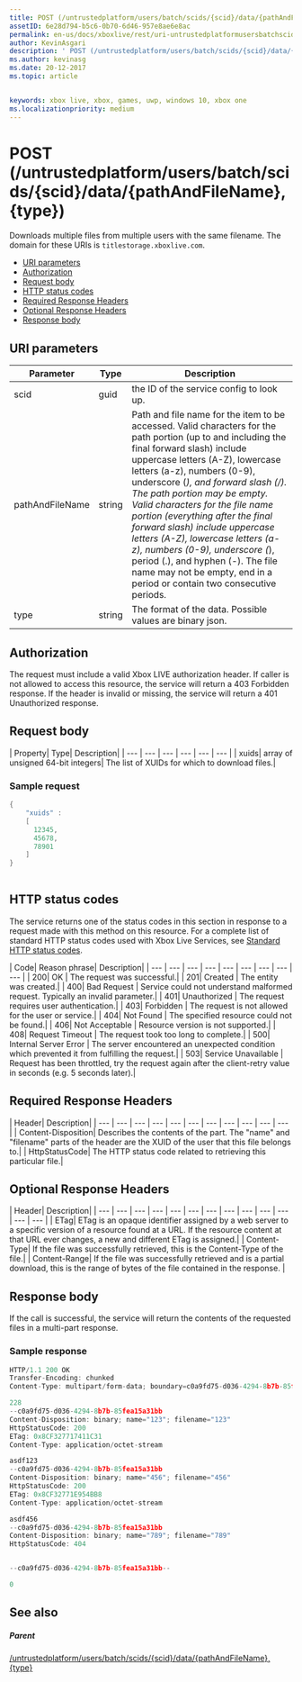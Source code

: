 ```yaml
---
title: POST (/untrustedplatform/users/batch/scids/{scid}/data/{pathAndFileName},{type})
assetID: 6e28d794-b5c6-0b70-6d46-957e8ae6e8ac
permalink: en-us/docs/xboxlive/rest/uri-untrustedplatformusersbatchscidssciddatapathandfilenametype-post.html
author: KevinAsgari
description: ' POST (/untrustedplatform/users/batch/scids/{scid}/data/{pathAndFileName},{type})'
ms.author: kevinasg
ms.date: 20-12-2017
ms.topic: article


keywords: xbox live, xbox, games, uwp, windows 10, xbox one
ms.localizationpriority: medium
---
```



# POST (/untrustedplatform/users/batch/scids/{scid}/data/{pathAndFileName},{type})
Downloads multiple files from multiple users with the same filename. 
The domain for these URIs is `titlestorage.xboxlive.com`.
 
  * [URI parameters](#ID4EX)
  * [Authorization](#ID4ECB)
  * [Request body](#ID4EPB)
  * [HTTP status codes](#ID4E3C)
  * [Required Response Headers](#ID4EPAAC)
  * [Optional Response Headers](#ID4ESBAC)
  * [Response body](#ID4E3CAC)
 
<a id="ID4EX"></a>

 
## URI parameters
 
| Parameter| Type| Description| 
| --- | --- | --- | 
| scid| guid| the ID of the service config to look up.| 
| pathAndFileName| string| Path and file name for the item to be accessed. Valid characters for the path portion (up to and including the final forward slash) include uppercase letters (A-Z), lowercase letters (a-z), numbers (0-9), underscore (_), and forward slash (/). The path portion may be empty. Valid characters for the file name portion (everything after the final forward slash) include uppercase letters (A-Z), lowercase letters (a-z), numbers (0-9), underscore (_), period (.), and hyphen (-). The file name may not be empty, end in a period or contain two consecutive periods.| 
| type| string| The format of the data. Possible values are binary json.| 
  
<a id="ID4ECB"></a>

 
## Authorization 
 
The request must include a valid Xbox LIVE authorization header. If caller is not allowed to access this resource, the service will return a 403 Forbidden response. If the header is invalid or missing, the service will return a 401 Unauthorized response. 
  
<a id="ID4EPB"></a>

 
## Request body
 
| Property| Type| Description| 
| --- | --- | --- | --- | --- | --- | 
| xuids| array of unsigned 64-bit integers| The list of XUIDs for which to download files.| 
 
<a id="ID4EQC"></a>

 
### Sample request
 

```cpp
{
    "xuids" : 
    [
      12345,
      45678,
      78901
    ]
}
      
```

   
<a id="ID4E3C"></a>

 
## HTTP status codes 
 
The service returns one of the status codes in this section in response to a request made with this method on this resource. For a complete list of standard HTTP status codes used with Xbox Live Services, see [Standard HTTP status codes](../../additional/httpstatuscodes.md).
 
| Code| Reason phrase| Description| 
| --- | --- | --- | --- | --- | --- | --- | --- | --- | 
| 200| OK | The request was successful.| 
| 201| Created | The entity was created.| 
| 400| Bad Request | Service could not understand malformed request. Typically an invalid parameter.| 
| 401| Unauthorized | The request requires user authentication.| 
| 403| Forbidden | The request is not allowed for the user or service.| 
| 404| Not Found | The specified resource could not be found.| 
| 406| Not Acceptable | Resource version is not supported.| 
| 408| Request Timeout | The request took too long to complete.| 
| 500| Internal Server Error | The server encountered an unexpected condition which prevented it from fulfilling the request.| 
| 503| Service Unavailable | Request has been throttled, try the request again after the client-retry value in seconds (e.g. 5 seconds later).| 
  
<a id="ID4EPAAC"></a>

 
## Required Response Headers
 
| Header| Description| 
| --- | --- | --- | --- | --- | --- | --- | --- | --- | --- | --- | 
| Content-Disposition| Describes the contents of the part. The "name" and "filename" parts of the header are the XUID of the user that this file belongs to.| 
| HttpStatusCode| The HTTP status code related to retrieving this particular file.| 
  
<a id="ID4ESBAC"></a>

 
## Optional Response Headers
 
| Header| Description| 
| --- | --- | --- | --- | --- | --- | --- | --- | --- | --- | --- | --- | --- | 
| ETag| ETag is an opaque identifier assigned by a web server to a specific version of a resource found at a URL. If the resource content at that URL ever changes, a new and different ETag is assigned.| 
| Content-Type| If the file was successfully retrieved, this is the Content-Type of the file.| 
| Content-Range| If the file was successfully retrieved and is a partial download, this is the range of bytes of the file contained in the response. | 
  
<a id="ID4E3CAC"></a>

 
## Response body
 
If the call is successful, the service will return the contents of the requested files in a multi-part response.
 
<a id="ID4EGDAC"></a>

 
### Sample response 
 

```cpp
HTTP/1.1 200 OK
Transfer-Encoding: chunked
Content-Type: multipart/form-data; boundary=c0a9fd75-d036-4294-8b7b-85fea15a31bb

228
--c0a9fd75-d036-4294-8b7b-85fea15a31bb
Content-Disposition: binary; name="123"; filename="123"
HttpStatusCode: 200
ETag: 0x8CF327717411C31
Content-Type: application/octet-stream

asdf123
--c0a9fd75-d036-4294-8b7b-85fea15a31bb
Content-Disposition: binary; name="456"; filename="456"
HttpStatusCode: 200
ETag: 0x8CF32771E954BB8
Content-Type: application/octet-stream

asdf456
--c0a9fd75-d036-4294-8b7b-85fea15a31bb
Content-Disposition: binary; name="789"; filename="789"
HttpStatusCode: 404


--c0a9fd75-d036-4294-8b7b-85fea15a31bb--

0

```

   
<a id="ID4EUDAC"></a>

 
## See also
 
<a id="ID4EWDAC"></a>

 
##### Parent 

[/untrustedplatform/users/batch/scids/{scid}/data/{pathAndFileName},{type}](uri-untrustedplatformusersbatchscidssciddatapathandfilenametype.md)

   